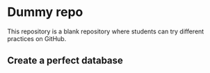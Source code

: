 # Dummy repo
This repository is a blank repository where students can try different practices on GitHub.


## Create a perfect database